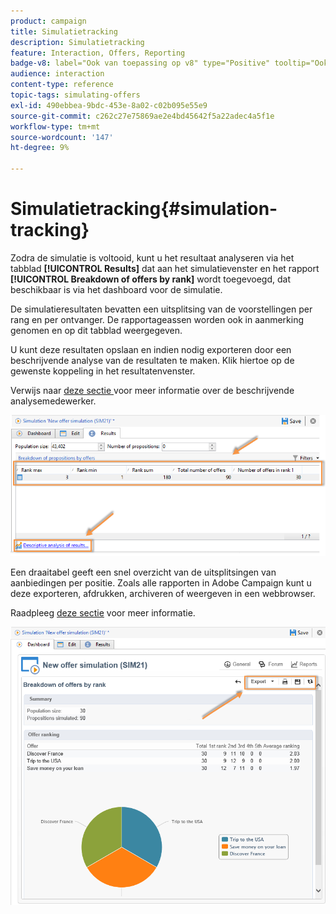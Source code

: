 ```yaml
---
product: campaign
title: Simulatietracking
description: Simulatietracking
feature: Interaction, Offers, Reporting
badge-v8: label="Ook van toepassing op v8" type="Positive" tooltip="Ook van toepassing op campagne v8"
audience: interaction
content-type: reference
topic-tags: simulating-offers
exl-id: 490ebbea-9bdc-453e-8a02-c02b095e55e9
source-git-commit: c262c27e75869ae2e4bd45642f5a22adec4a5f1e
workflow-type: tm+mt
source-wordcount: '147'
ht-degree: 9%

---
```


# Simulatietracking{#simulation-tracking}



Zodra de simulatie is voltooid, kunt u het resultaat analyseren via het tabblad **[!UICONTROL Results]** dat aan het simulatievenster en het rapport **[!UICONTROL Breakdown of offers by rank]** wordt toegevoegd, dat beschikbaar is via het dashboard voor de simulatie.

De simulatieresultaten bevatten een uitsplitsing van de voorstellingen per rang en per ontvanger. De rapportageassen worden ook in aanmerking genomen en op dit tabblad weergegeven.

U kunt deze resultaten opslaan en indien nodig exporteren door een beschrijvende analyse van de resultaten te maken. Klik hiertoe op de gewenste koppeling in het resultatenvenster.

Verwijs naar [ deze sectie ](../../reporting/using/about-descriptive-analysis.md) voor meer informatie over de beschrijvende analysemedewerker.

![](assets/offer_simulation_012.png)

Een draaitabel geeft een snel overzicht van de uitsplitsingen van aanbiedingen per positie. Zoals alle rapporten in Adobe Campaign kunt u deze exporteren, afdrukken, archiveren of weergeven in een webbrowser.

Raadpleeg [deze sectie](../../reporting/using/actions-on-reports.md) voor meer informatie.

![](assets/offer_simulation_013.png)

